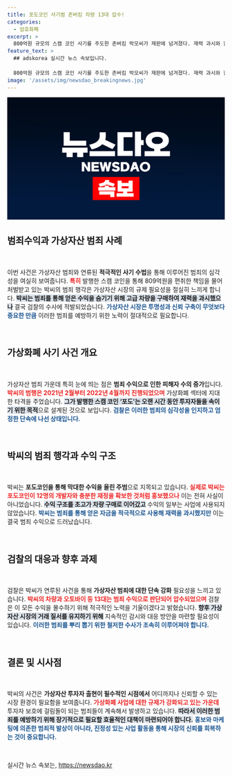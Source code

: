 ```yaml
---
title: 포도코인 사기범 존버킴 차량 13대 압수!
categories:
  - 암호화폐
excerpt: >
  800억원 규모의 스캠 코인 사기를 주도한 존버킴 박모씨가 재판에 넘겨졌다. 재력 과시와 함께 범죄 수익으로 초호화 차량을 구매한 그는 검찰에 의해 강력히 추적받고 있다. 과연 그가 누린 범죄의 대가는? 클릭하여 더 알아보세요!
feature_text: >
  ## adskorea 실시간 뉴스 속보입니다.

  800억원 규모의 스캠 코인 사기를 주도한 존버킴 박모씨가 재판에 넘겨졌다. 재력 과시와 함께 범죄 수익으로 초호화 차량을 구매한 그는 검찰에 의해 강력히 추적받고 있다. 과연 그가 누린 범죄의 대가는? 클릭하여 더 알아보세요!
image: '/assets/img/newsdao_breakingnews.jpg'
---
```


<p><img src="/assets/img/newsdao_breakingnews.jpg" alt="adskorea 속보" /></p>

<h2 data-ke-size="size26">범죄수익과 가상자산 범죄 사례</h2>

<p data-ke-size="size16">&nbsp;</p>

<p>이번 사건은 가상자산 범죄와 연류된 <strong>적극적인 사기 수법</strong>을 통해 이루어진 범죄의 심각성을 여실히 보여줍니다. <b><span style="color: #ee2323;">특히</span></b> 발행한 스캠 코인을 통해 809억원을 편취한 책임을 물어 처벌받고 있는 박씨의 범죄 행각은 가상자산 시장의 규제 필요성을 절실히 느끼게 합니다. <b><span style="background-color: #21538527;">박씨는 범죄를 통해 얻은 수익을 숨기기 위해 고급 차량을 구매하여 재력을 과시했으나</span></b> 결국 검찰의 수사에 적발되었습니다. <b><span style="color: #1a5490;">가상자산 시장은 투명성과 신뢰 구축이 무엇보다 중요한 만큼</span></b> 이러한 범죄를 예방하기 위한 노력이 절대적으로 필요합니다.</p>

<p data-ke-size="size16">&nbsp;</p>

<h2 data-ke-size="size26">가상화폐 사기 사건 개요</h2>

<p data-ke-size="size16">&nbsp;</p>

<p>가상자산 범죄 가운데 특히 눈에 띄는 점은 <strong>범죄 수익으로 인한 피해자 수의 증가</strong>입니다. <b><span style="color: #ee2323;">박씨의 범행은 2021년 2월부터 2022년 4월까지 진행되었으며</span></b> 가상화폐 섹터에 지대한 타격을 주었습니다. <b><span style="background-color: #21538527;">그가 발행한 스캠 코인 ‘포도’는 오랜 시간 동안 투자자들을 속이기 위한 목적</span></b>으로 설계된 것으로 보입니다. <b><span style="color: #1a5490;">검찰은 이러한 범죄의 심각성을 인지하고 엄정한 단속에 나선 상태입니다.</span></b></p>

<p data-ke-size="size16">&nbsp;</p>

<h2 data-ke-size="size26">박씨의 범죄 행각과 수익 구조</h2>

<p data-ke-size="size16">&nbsp;</p>

<p>박씨는 <strong>포도코인을 통해 막대한 수익을 올린 주범</strong>으로 지목되고 있습니다. <b><span style="color: #ee2323;">실제로 박씨는 포도코인이 12명의 개발자와 충분한 재정을 확보한 것처럼 홍보했으나</span></b> 이는 전혀 사실이 아니었습니다. <b><span style="background-color: #21538527;">수익 구조를 초고가 차량 구매로 이어갔고</span></b> 수익의 일부는 사업에 사용되지 않았습니다. <b><span style="color: #1a5490;">박씨는 범죄를 통해 얻은 자금을 적극적으로 사용해 재력을 과시했지만</span></b> 이는 결국 범죄 수익으로 드러났습니다.</p>

<p data-ke-size="size16">&nbsp;</p>

<h2 data-ke-size="size26">검찰의 대응과 향후 과제</h2>

<p data-ke-size="size16">&nbsp;</p>

<p>검찰은 박씨가 연루된 사건을 통해 <strong>가상자산 범죄에 대한 단속 강화</strong> 필요성을 느끼고 있습니다. <b><span style="color: #ee2323;">박씨의 차량과 오토바이 등 13대는 범죄 수익으로 판단되어 압수되었으며</span></b> 검찰은 이 모든 수익을 몰수하기 위해 적극적인 노력을 기울이겠다고 밝혔습니다. <b><span style="background-color: #21538527;">향후 가상자산 시장의 거래 질서를 유지하기 위해</span></b> 지속적인 감시와 대응 방안을 마련할 필요성이 있습니다. <b><span style="color: #1a5490;">이러한 범죄를 뿌리 뽑기 위한 철저한 수사가 조속히 이루어져야 합니다.</span></b></p>

<p data-ke-size="size16">&nbsp;</p>

<h2 data-ke-size="size26">결론 및 시사점</h2>

<p data-ke-size="size16">&nbsp;</p>

<p>박씨의 사건은 <strong>가상자산 투자자 출현이 필수적인 시점에서</strong> 어디까지나 신뢰할 수 있는 시장 환경이 필요함을 보여줍니다. <b><span style="color: #ee2323;">가상화폐 사업에 대한 규제가 강화되고 있는 가운데</span></b> 투자자 보호에 걸림돌이 되는 범죄들이 계속해서 발생하고 있습니다. <b><span style="background-color: #21538527;">따라서 이러한 범죄를 예방하기 위해 장기적으로 필요할 효율적인 대책이 마련되어야 합니다.</span></b> <b><span style="color: #1a5490;">홍보와 마케팅에 의존한 범죄적 발상이 아니라, 진정성 있는 사업 활동을 통해 시장의 신뢰를 회복하는 것이 중요합니다.</span></b></p>

<p data-ke-size="size16">&nbsp;</p>
실시간 뉴스 속보는, <a href="https://newsdao.kr" rel="dofollow">https://newsdao.kr</a>


